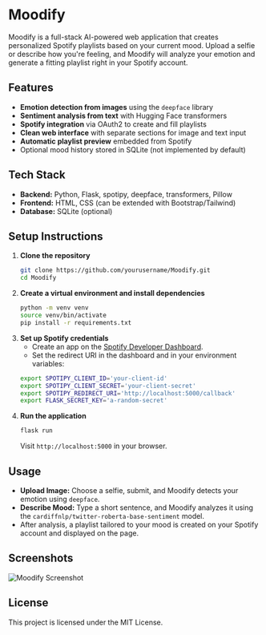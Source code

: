 # Moodify

Moodify is a full-stack AI-powered web application that creates personalized Spotify playlists based on your current mood. Upload a selfie or describe how you're feeling, and Moodify will analyze your emotion and generate a fitting playlist right in your Spotify account.

## Features

- **Emotion detection from images** using the `deepface` library
- **Sentiment analysis from text** with Hugging Face transformers
- **Spotify integration** via OAuth2 to create and fill playlists
- **Clean web interface** with separate sections for image and text input
- **Automatic playlist preview** embedded from Spotify
- Optional mood history stored in SQLite (not implemented by default)

## Tech Stack

- **Backend:** Python, Flask, spotipy, deepface, transformers, Pillow
- **Frontend:** HTML, CSS (can be extended with Bootstrap/Tailwind)
- **Database:** SQLite (optional)

## Setup Instructions

1. **Clone the repository**
   ```bash
   git clone https://github.com/yourusername/Moodify.git
   cd Moodify
   ```
2. **Create a virtual environment and install dependencies**
   ```bash
   python -m venv venv
   source venv/bin/activate
   pip install -r requirements.txt
   ```
3. **Set up Spotify credentials**
   - Create an app on the [Spotify Developer Dashboard](https://developer.spotify.com/dashboard/).
   - Set the redirect URI in the dashboard and in your environment variables:
   ```bash
   export SPOTIPY_CLIENT_ID='your-client-id'
   export SPOTIPY_CLIENT_SECRET='your-client-secret'
   export SPOTIPY_REDIRECT_URI='http://localhost:5000/callback'
   export FLASK_SECRET_KEY='a-random-secret'
   ```
4. **Run the application**
   ```bash
   flask run
   ```
   Visit `http://localhost:5000` in your browser.

## Usage

- **Upload Image:** Choose a selfie, submit, and Moodify detects your emotion using `deepface`.
- **Describe Mood:** Type a short sentence, and Moodify analyzes it using the `cardiffnlp/twitter-roberta-base-sentiment` model.
- After analysis, a playlist tailored to your mood is created on your Spotify account and displayed on the page.

## Screenshots

![Moodify Screenshot](docs/screenshot.png)

## License

This project is licensed under the MIT License.

